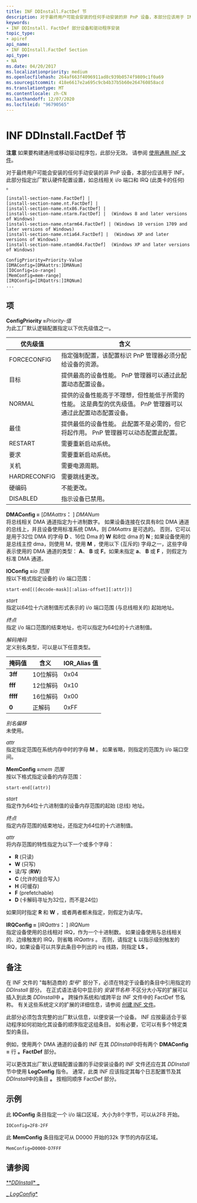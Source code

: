 ```yaml
---
title: INF DDInstall.FactDef 节
description: 对于最终用户可能会安装的任何手动安装的非 PnP 设备，本部分应该用于 INF。
keywords:
- INF DDInstall. FactDef 部分设备和驱动程序安装
topic_type:
- apiref
api_name:
- INF DDInstall.FactDef Section
api_type:
- NA
ms.date: 04/20/2017
ms.localizationpriority: medium
ms.openlocfilehash: 264af663f4096911ad8c939b0574f9809c1f0a69
ms.sourcegitcommit: 418e6617e2a695c9cb4b37b5b60e264760858acd
ms.translationtype: MT
ms.contentlocale: zh-CN
ms.lasthandoff: 12/07/2020
ms.locfileid: "96790565"
---
```

# <a name="inf-ddinstallfactdef-section"></a>INF DDInstall.FactDef 节


**注意**  如果要构建通用或移动驱动程序包，此部分无效。 请参阅 [使用通用 INF 文件](using-a-universal-inf-file.md)。

 

对于最终用户可能会安装的任何手动安装的非 PnP 设备，本部分应该用于 INF。 此部分指定出厂默认硬件配置设置，如总线相关 i/o 端口和 IRQ (此类卡的任何) 。

```inf
[install-section-name.FactDef] |
[install-section-name.nt.FactDef] | 
[install-section-name.ntx86.FactDef] | 
[install-section-name.ntarm.FactDef] |  (Windows 8 and later versions of Windows)
[install-section-name.ntarm64.FactDef] | (Windows 10 version 1709 and later versions of Windows)
[install-section-name.ntia64.FactDef] |  (Windows XP and later versions of Windows)
[install-section-name.ntamd64.FactDef]  (Windows XP and later versions of Windows)
 
ConfigPriority=Priority-Value
[DMAConfig=[DMAattrs:]DMANum]
[IOConfig=io-range]
[MemConfig=mem-range]
[IRQConfig=[IRQattrs:]IRQNum]
... 
```

## <a name="entries"></a>项


<a href="" id="configpriority-priority-value"></a>**ConfigPriority =**<em>Priority-值</em>  
为此工厂默认逻辑配置指定以下优先级值之一。

| 优先级值 | 含义                                                                                                                                                                                                   |
|----------------|-----------------------------------------------------------------------------------------------------------------------------------------------------------------------------------------------------------|
| FORCECONFIG    | 指定强制配置，该配置标识 PnP 管理器必须分配给设备的资源。                                                                                            |
| 目标        | 提供最高的设备性能。 PnP 管理器可以通过此配置动态配置设备。                                                                                    |
| NORMAL         | 提供的设备性能高于不理想，但性能低于所需的性能。 这是典型的优先级值。 PnP 管理器可以通过此配置动态配置设备。 |
| 最佳     | 提供最低的设备性能。 此配置不是必需的，但它将起作用。 PnP 管理器可以动态配置此配置。                                              |
| RESTART        | 需要重新启动系统。                                                                                                                                                                                |
| 要求         | 需要重新启动系统。                                                                                                                                                                                |
| 关机       | 需要电源周期。                                                                                                                                                                                   |
| HARDRECONFIG   | 需要跳线更改。                                                                                                                                                                                 |
| 硬编码      | 不能更改。                                                                                                                                                                                        |
| DISABLED       | 指示设备已禁用。                                                                                                                                                                    |

 

<a href="" id="dmaconfig--dmaattrs--dmanum"></a>**DMAConfig =** \[<em>DMAattrs</em>**：** \] *DMANum*  
将总线相关 DMA 通道指定为十进制数字。 如果设备连接在仅具有8位 DMA 通道的总线上，并且设备使用标准系统 DMA，则 *DMAattrs* 是可选的。 否则，它可以是用于32位 DMA 的字母 **D** 、16位 Dma 的 **W** 和8位 dma 的 **N** ; 如果设备使用的是总线主控 dma，则使用 M，使用 **M** ，使用以下 (互斥的) 字母之一，这些字母表示使用的 DMA 通道的类型： **A**、 **B** 或 **F**。如果未指定 **a**、 **B** 或 **F** ，则假定为标准 DMA 通道。

<a href="" id="ioconfig-io-range"></a>**IOConfig =**<em>io 范围</em>  
按以下格式指定设备的 i/o 端口范围：

```inf
start-end[([decode-mask][:alias-offset][:attr])]
```

<a href="" id="start"></a>*start*  
指定以64位十六进制值形式表示的 i/o 端口范围 (与总线相关的) 起始地址。

<a href="" id="end-"></a>*终点*   
指定 i/o 端口范围的结束地址，也可以指定为64位的十六进制值。

<a href="" id="decode-mask-"></a>*解码掩码*   
定义别名类型，可以是以下任意类型。

| 掩码值 | 含义         | IOR_Alias 值 |
|------------|-----------------|------------------|
| **3ff**    | 10位解码   | 0x04             |
| **fff**    | 12位解码   | 0x10             |
| **ffff**   | 16位解码   | 0x00             |
| **0**      | 正解码 | 0xFF             |

 

<a href="" id="alias-offset"></a>*别名偏移*  
未使用。

<a href="" id="attr"></a>*attr*  
指定指定范围在系统内存中时的字母 **M** 。 如果省略，则指定的范围为 i/o 端口空间。

<a href="" id="memconfig-mem-range"></a>**MemConfig =**<em>mem 范围</em>  
按以下格式指定设备的内存范围：

```inf
start-end[(attr)]
```

<a href="" id="start"></a>*start*  
指定作为64位十六进制值的设备内存范围的起始 (总线) 地址。

<a href="" id="end-"></a>*终点*   
指定内存范围的结束地址，还指定为64位的十六进制值。

<a href="" id="attr"></a>*attr*  
将内存范围的特性指定为以下一个或多个字母：

-   **R** (只读) 
-   **W** (只写) 
-   读/写 (**RW**) 
-   **C** (允许的组合写入) 
-   **H** (可缓存) 
-   **F** (prefetchable) 
-   **D** (卡解码寻址为32位，而不是24位) 

如果同时指定 **R** 和 **W** ，或者两者都未指定，则假定为读/写。

<a href="" id="irqconfig--irqattrs--irqnum"></a>**IRQConfig =** \[<em>IRQattrs</em>**：** \] *IRQNum*  
指定设备使用的总线相对 IRQ，作为一个十进制数。 如果设备使用与总线相关的、边缘触发的 IRQ，则省略 *IRQattrs* 。 否则，请指定 **L** 以指示级别触发的 IRQ，如果设备可以共享此条目中列出的 irq 线路，则指定 **LS** 。

<a name="remarks"></a>备注
-------

在 INF 文件的 "每制造商的 *型号*" 部分下，必须在特定于设备的条目中引用指定的 *DDInstall* 部分。 在正式语法语句中显示的 *安装节名称* 不区分大小写的扩展可以插入到此类 <em>DDInstall</em>中 **。** 跨操作系统和/或跨平台 INF 文件中的 FactDef 节名称。 有关这些系统定义的扩展的详细信息，请参阅 [创建 INF 文件](overview-of-inf-files.md)。

此部分必须包含完整的出厂默认信息，以便安装一个设备。 INF 应按最适合于驱动程序如何初始化其设备的顺序指定这组条目。 如有必要，它可以有多个特定类型的条目。

例如，使用两个 DMA 通道的设备的 INF 在其 <em>DDInstall</em>中将有两个 **DMAConfig =** 行 **。FactDef** 部分。

可以更改其出厂默认逻辑配置设置的手动安装设备的 INF 文件还应在其 *DDInstall* 节中使用 **LogConfig** 指令。 通常，此类 INF 应该指定其每个日志配置节及其 <em>DDInstall</em>中的条目 **。** 按相同顺序 FactDef 部分。

<a name="examples"></a>示例
--------

此 **IOConfig** 条目指定一个 i/o 端口区域，大小为8个字节，可以从2F8 开始。

```inf
IOConfig=2F8-2FF
```

此 **MemConfig** 条目指定可从 D0000 开始的32k 字节的内存区域。

```inf
MemConfig=D0000-D7FFF
```

## <a name="see-also"></a>请参阅


[**_DDInstall_* _](inf-ddinstall-section.md)

[_ *LogConfig**](inf-logconfig-directive.md)

 

 







